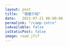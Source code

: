 ```yaml
---
layout: post
title:  "宿營介紹"
date:   2021-07-21 08:00:00
permalink: "/camp-intro"
isAvailable: false
isStaticPost: false
image: road.jfif
---
```

